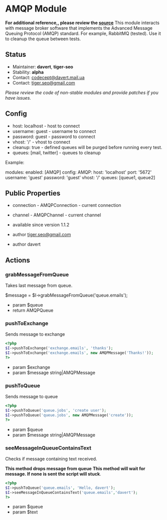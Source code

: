 # AMQP Module
**For additional reference,, please review the [source](https://github.com/Codeception/Codeception/tree/master/src/Codeception/Module/AMQP)**
This module interacts with message broker software that implements
the Advanced Message Queuing Protocol (AMQP) standard. For example, RabbitMQ (tested).
Use it to cleanup the queue between tests.

## Status
* Maintainer: **davert**, **tiger-seo**
* Stability: **alpha**
* Contact: codecept@davert.mail.ua
* Contact: tiger.seo@gmail.com

*Please review the code of non-stable modules and provide patches if you have issues.*

## Config

* host: localhost - host to connect
* username: guest - username to connect
* password: guest - password to connect
* vhost: '/' - vhost to connect
* cleanup: true - defined queues will be purged before running every test.
* queues: [mail, twitter] - queues to cleanup

Example:

  modules:
     enabled: [AMQP]
     config:
        AMQP:
           host: 'localhost'
           port: '5672'
           username: 'guest'
           password: 'guest'
           vhost: '/'
           queues: [queue1, queue2]

## Public Properties

* connection - AMQPConnection - current connection
* channel - AMQPChannel - current channel

 * available since version 1.1.2
 * author tiger.seo@gmail.com
 * author davert

## Actions


### grabMessageFromQueue


Takes last message from queue.

$message = $I->grabMessageFromQueue('queue.emails');

 * param $queue
 * return AMQPQueue


### pushToExchange


Sends message to exchange

``` php
<?php
$I->pushToExchange('exchange.emails', 'thanks');
$I->pushToExchange('exchange.emails', new AMQPMessage('Thanks!'));
?>
```

 * param $exchange
 * param $message string|AMQPMessage


### pushToQueue


Sends message to queue

``` php
<?php
$I->pushToQueue('queue.jobs', 'create user');
$I->pushToQueue('queue.jobs', new AMQPMessage('create'));
?>
```

 * param $queue
 * param $message string|AMQPMessage


### seeMessageInQueueContainsText


Checks if message containing text received.

**This method drops message from queue**
**This method will wait for message. If none is sent the script will stuck**.

``` php
<?php
$I->pushToQueue('queue.emails', 'Hello, davert');
$I->seeMessageInQueueContainsText('queue.emails','davert');
?>
```

 * param $queue
 * param $text
